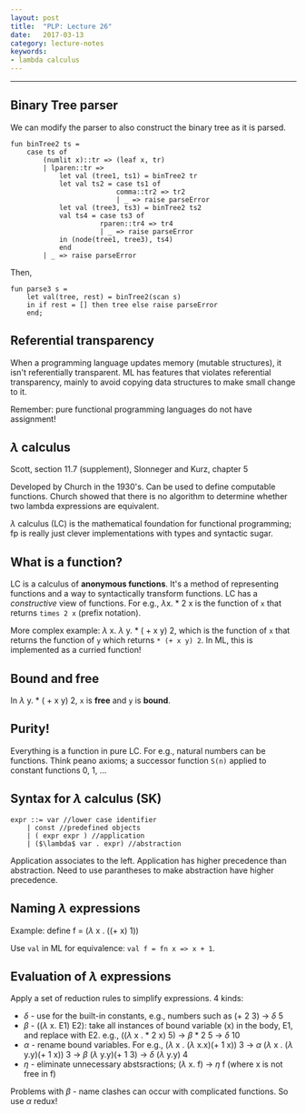 ```yaml
---
layout: post
title:  "PLP: Lecture 26"
date:   2017-03-13
category: lecture-notes
keywords:
- lambda calculus
---
```


<script type="text/javascript" async
  src="https://cdn.mathjax.org/mathjax/latest/MathJax.js?config=TeX-MML-AM_CHTML">
</script>

<script type="text/x-mathjax-config">
MathJax.Hub.Config({
  TeX: { equationNumbers: { autoNumber: "AMS" } },
  tex2jax: {inlineMath: [['$','$'], ['\\(','\\)']]}
});
</script>

---

## Binary Tree parser

We can modify the parser to also construct the binary tree as it is parsed.

```
fun binTree2 ts = 
    case ts of 
        (numlit x)::tr => (leaf x, tr)
        | lparen::tr => 
            let val (tree1, ts1) = binTree2 tr
            let val ts2 = case ts1 of 
                          comma::tr2 => tr2
                          | _ => raise parseError
            let val (tree3, ts3) = binTree2 ts2
            val ts4 = case ts3 of 
                      rparen::tr4 => tr4
                      | _ => raise parseError
            in (node(tree1, tree3), ts4)
            end
        | _ => raise parseError
```

Then, 

```
fun parse3 s = 
    let val(tree, rest) = binTree2(scan s)
    in if rest = [] then tree else raise parseError
    end;
```

## Referential transparency

When a programming language updates memory (mutable structures), it isn't referentially transparent. ML has features that violates referential transparency, mainly to avoid copying data structures to make small change to it.

Remember: pure functional programming languages do not have assignment!

## $\lambda$ calculus

Scott, section 11.7 (supplement), Slonneger and Kurz, chapter 5

Developed by Church in the 1930's. Can be used to define computable functions. Church showed that there is no algorithm to determine whether two lambda expressions are equivalent. 

$\lambda$ calculus (LC) is the mathematical foundation for functional programming; fp is really just clever implementations with types and syntactic sugar.

## What is a function? 

LC is a calculus of **anonymous functions**. It's a method of representing functions and a way to syntactically transform functions. LC has a *constructive* view of functions. For e.g., $\lambda$x. * 2 x is the function of `x` that returns `times 2 x` (prefix notation). 

More complex example: $\lambda$ x. $\lambda$ y. * ( + x y) 2, which is the function of `x` that returns the function of `y` which returns `* (+ x y) 2`. In ML, this is implemented as a curried function!

## Bound and free

In $\lambda$ y. * ( + x y) 2, `x` is **free** and `y` is **bound**. 

## Purity!

Everything is a function in pure LC. For e.g., natural numbers can be functions. Think peano axioms; a successor function `S(n)` applied to constant functions 0, 1, ... 

## Syntax for $\lambda$ calculus (SK)

```
expr ::= var //lower case identifier
    | const //predefined objects
    | ( expr expr ) //application
    | ($\lambda$ var . expr) //abstraction
```

Application associates to the left. Application has higher precedence than abstraction. Need to use parantheses to make abstraction have higher precedence.

## Naming $\lambda$ expressions

Example: define f = ($\lambda$ x . ((+ x) 1))

Use `val` in ML for equivalence: `val f = fn x => x + 1`.

## Evaluation of $\lambda$ expressions

Apply a set of reduction rules to simplify expressions. 4 kinds:

* $\delta$ - use for the built-in constants, e.g., numbers such as (+ 2 3) $\rightarrow$ $\delta$ 5
* $\beta$ - (($\lambda$ x. E1) E2): take all instances of bound variable (x) in the body, E1, and replace with E2. e.g., (($\lambda$ x . * 2 x) 5) $\rightarrow$ $\beta$ * 2 5 $\rightarrow$ $\delta$ 10
* $\alpha$ - rename bound variables. For e.g., ($\lambda$ x . ($\lambda$ x.x)(+ 1 x)) 3 $\rightarrow$ $\alpha$ ($\lambda$ x . ($\lambda$ y.y)(+ 1 x)) 3 $\rightarrow$ $\beta$ ($\lambda$ y.y)(+ 1 3) $\rightarrow$ $\delta$ ($\lambda$ y.y) 4
* $\eta$ - eliminate unnecessary abstsractions; ($\lambda$ x. f) $\rightarrow$ $\eta$ f (where x is not free in f)

Problems with $\beta$ - name clashes can occur with complicated functions. So use $\alpha$ redux!
